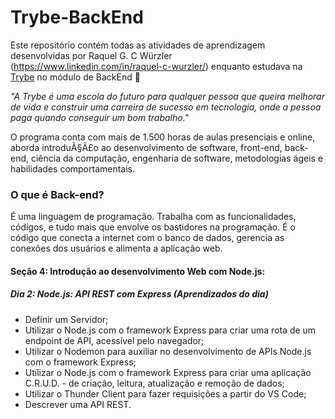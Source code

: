 # Trybe-BackEnd

Este repositório contém todas as atividades de aprendizagem desenvolvidas por Raquel G. C Würzler (https://www.linkedin.com/in/raquel-c-wurzler/) enquanto estudava na [Trybe](https://www.betrybe.com/) no módulo de BackEnd :rocket:

_"A Trybe é uma escola do futuro para qualquer pessoa que queira melhorar de vida e construir uma carreira de sucesso em tecnologia, onde a pessoa paga quando conseguir um bom trabalho."_

O programa conta com mais de 1.500 horas de aulas presenciais e online, aborda introduÃ§Ã£o ao desenvolvimento de software, front-end, back-end, ciência da computação, engenharia de software, metodologias ágeis e habilidades comportamentais.

### O que é Back-end?
É uma linguagem de programação. Trabalha com as funcionalidades, códigos, e tudo mais que envolve os bastidores na programação.
É o código que conecta a internet com o banco de dados, gerencia as conexões dos usuários e alimenta a aplicação web.

#### Seção 4: Introdução ao desenvolvimento Web com Node.js:

##### Dia 2: Node.js: API REST com Express (Aprendizados do dia)
* Definir um Servidor;
* Utilizar o Node.js com o framework Express para criar uma rota de um endpoint de API, acessível pelo navegador;
* Utilizar o Nodemon para auxiliar no desenvolvimento de APIs Node.js com o framework Express;
* Utilizar o Node.js com o framework Express para criar uma aplicação C.R.U.D. - de criação, leitura, atualização e remoção de dados;
* Utilizar o Thunder Client para fazer requisições a partir do VS Code;
* Descrever uma API REST.
